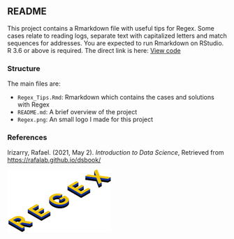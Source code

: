## README

This project contains a Rmarkdown file with useful tips for Regex. Some cases relate to reading logs, separate text with capitalized letters and match sequences for addresses. You are expected to run Rmarkdown on RStudio. R 3.6 or above is required. The direct link is here: [View code](https://github.com/alexismenanieves/Regex_Tips/blob/main/Regex_Tips.md)

### Structure

The main files are:

-   `Regex_Tips.Rmd`: Rmarkdown which contains the cases and solutions with Regex
-   `README.md`: A brief overview of the project
-   `Regex.png`: An small logo I made for this project

### References

Irizarry, Rafael. (2021, May 2). *Introduction to Data Science*, Retrieved from <https://rafalab.github.io/dsbook/>

![Regex Logo](Regex.png)
